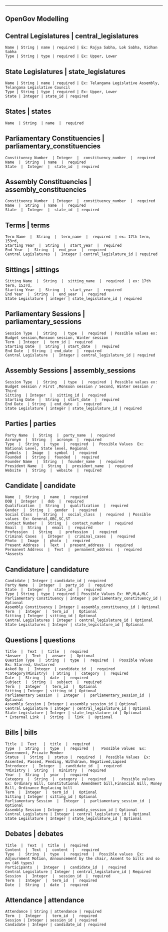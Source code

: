 ------------------------------------------------------------------------------------------------------
OpenGov Modelling
------------------------------------------------------------------------------------------------------ 
## Central Legislatures | central_legislatures
    Name | String | name | required | Ex: Rajya Sabha, Lok Sabha, Vidhan Sabha
    Type | String | type | required | Ex: Upper, Lower

## State Legislatures | state_legislatures
    Name | String | name | required | Ex: Telangana Legislative Assembly, Telangana Legislative Council
    Type | String | type | required | Ex: Upper, Lower
    State | Integer | state_id | required 

## States  | states  
    Name  | String  | name  |  required  

## Parliamentary Constituencies  | parliamentary_constituencies
    Constituency Number  | Integer  |  constituency_number  |  required
    Name  |  String  | name  |  required  
    State  |  Integer  |  state_id  | required

## Assembly Constituencies  | assembly_constituencies
    Constituency Number  | Integer  |  constituency_number  |  required
    Name  |  String  | name  |  required  
    State  |  Integer  |  state_id  | required  

## Terms  |  terms
    Term Name  |  String  |  term_name  |  required  | ex: 17th term, 153rd, 
    Starting Year  |  String  |  start_year  |  required  
    End Year  |  String  |  end_year  |  required
    Central Legislatures  |  Integer | central_legislature_id | required 

## Sittings | sittings
    Sitting Name  |  String  |  sitting_name  |  required  | ex: 17th term, 153rd, 
    Starting Year  |  String  |  start_year  |  required  
    End Year  |  String  |  end_year  |  required 
    State Legislature | integer | state_legislature_id | required    

##  Parliamentary Sessions  |  parliamentary_sessions
    
    Session Type  |  String   | type  |  required  | Possible values ex: Budget session,Monsoon session, Winter session  
    Term  | Integer  |  term_id |  required  
    Starting Date  |  String  | start_date  |  required  
    End Date  | String  | end_date  |  required  
    Central Legislature  |  Integer | central_legislature_id | required 

## Assembly Sessions | assembly_sessions
    Session Type  |  String   | type  |  required  | Possible values ex: Budget session / First ,Monsoon session / Second, Winter session / Third   
    Sitting  | Integer  |  sitting_id |  required  
    Starting Date  |  String  | start_date  |  required  
    End Date  | String  | end_date  |  required  
    State Legislature | integer | state_legislature_id | required 

##  Parties  |  parties  
    Party Name  |  String  |  party_name  |  required  
    Acronym  |  String  |  acronym  |  required   
    Type  |  String  |  type  |  required  |  Possible Values  Ex: National Level, State level, Regional   
    Symbols  |  Image  |  symbol  |  required  
    Founded  |  String |  founded  |  required  
    Founder Name  |  String  |  founder_name  |  required  
    President Name  |  String  |  president_name  |  required  
    Website  |  String  |  website  |  required  

## Candidate | candidate
    
    Name  |  String  |  name  |  required  
    DOB |  Integer  |  dob  |  required  
    Qualification  |  String  |  qualification  |  required  
    Gender  |  String  |  gender  |  required  
    Social Class  |  String  |  social_class  |  required  | Possible values  Ex: General,OBC,SC,ST 
    Contact Number  |  String  |  contact_number  |  required  
    Email  |  String  |  email  |  required  
    Profession  |  String   |  profession  |  required  
    Criminal Cases  |  Integer  |  criminal_cases  |  required 
    Photo  |  Image  |  photo  |  required  
    Present Address  |  Text  |  present_address  |  required  
    Permanent Address  |  Text  |  permanent_address  |  required   
    *Assests

## Candidature | candidature
    Candidate | Integer | candidate_id | required
    Party Name  |  Integer  |  party_id  |  required  
    State  |  Integer  |  state_id  |  required  
    Type | String | type | required | Possible Values Ex: MP,MLA,MLC 
    Parliamentary Constituency | Integer | parliamentary_constituency_id | Optional  
    Assembly Constituency | Integer | assembly_constituency_id | Optional 
    Term  |  Integer  |  term_id  |  Optional 
    Sitting | Integer | sitting_id | Optional 
    Central Legislatures | Integer | central_legislature_id | Optional 
    State Legislatures | Integer | state_legislature_id | Optional 
    
    

## Questions | questions  
    Title  |  Text  |  title  |  required  
    *Answer  |  Text  |  answer  |  Optional  
    Question Type  |  String  |  type  |  required  |  Possible Values  Ex: Starred, Unstarred 
    Asked By  |  Integer  | candidate_id  |  required  
    *Category(Ministry)  | String  |  category  |  required  
    Date  |  String  |  date  |  required  
    Subject  |  String  |  subject  |  required  
    Term  |  Integer  |  term_id  |  Optional 
    Sitting | Integer | sitting_id | Optional 
    Parliamentary Session  |  Integer  |  parliamentary_session_id  |  Optional   
    Assembly Session | Integer | assembly_session_id | Optional 
    Central Legislature | Integer | central_legislature_id | Optional 
    State Legislature | Integer | state_legislature_id | Optional 
    * External Link  |  String  |  link  |  Optional  

## Bills  |  bills  
    Title  |  Text   |  title  |  required  
    Type  |  String  |  type  |  required  |   Possible values  Ex: Government, Private Member  
    Status  |  String  |  status |  required  |  Possible Values  Ex: Assented, Passed, Pending, Withdrawn, Negatived,Lapsed  
    Introducer  |  Integer  |  candidate_id  |  required  
    *Ministry |  String  |  ministry  |  required  
    Year  |  String  |  year  |  required  
    Category  |  String  |  category  |  required   |   Possible values  Ex: Ordinary Bill, Constitutional Amendment bill,Financial Bill, Money Bill, Ordinance Replacing bill 
    Term  |  Integer  |  term_id  |  Optional 
    Sitting | Integer | sitting_id | Optional 
    Parliamentary Session  |  Integer  |  parliamentary_session_id  |  Optional   
    Assembly Session | Integer | assembly_session_id | Optional 
    Central Legislature | Integer | central_legislature_id | Optional 
    State Legislature | Integer | state_legislature_id | Optional  
      

## Debates  |  debates  
    Title  |  Text  |  title  |  required    
    Content  |  Text  |  content  |   required   
    Type  |  String  |  type  |  required  |  Possible values  Ex: Adjournment Motion, Announcement by the chair, Assent to bills and so on (46 types)  
    Participants  |  Integer  |  candidate_id  |  required  
    Central Legislature | Integer | central_legislature_id | Required 
    Session  |  Integer  |  session_id  |  required  
    Term  |  Integer  |  term_id  |  required  
    Date  |  String  |  date  |  required  

## Attendance  | attendance  
    Attendance | String | attendance | required 
    Term  |  Integer  |  term_id  |  required 
    Session | Integer | session_id | required  
    Candidate | Integer | candidate_id | required  
